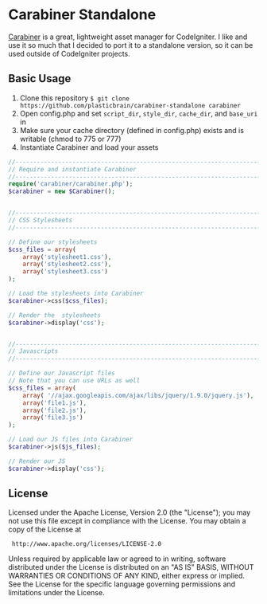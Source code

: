 Carabiner Standalone
====================

[Carabiner](https://github.com/tonydewan/Carabiner) is a great, lightweight asset manager for CodeIgniter. I like and use it so much that I decided to port it to a standalone version, so it can be used outside of CodeIgniter projects.

Basic Usage
-----------

1. Clone this repository `$ git clone https://github.com/plasticbrain/carabiner-standalone carabiner`
2. Open config.php and set `script_dir`, `style_dir`, `cache_dir`, and `base_uri` in 
3. Make sure your cache directory (defined in config.php) exists and is writable (chmod to 775 or 777)
4. Instantiate Carabiner and load your assets

```php
//------------------------------------------------------------------------------
// Require and instantiate Carabiner
//------------------------------------------------------------------------------
require('carabiner/carabiner.php');
$carabiner = new $Carabiner();


//------------------------------------------------------------------------------
// CSS Stylesheets
//------------------------------------------------------------------------------

// Define our stylesheets
$css_files = array(
	array('stylesheet1.css'),
	array('stylesheet2.css'),
	array('stylesheet3.css')
);

// Load the stylesheets into Carabiner
$carabiner->css($css_files);

// Render the  stylesheets
$carabiner->display('css');


//------------------------------------------------------------------------------
// Javascripts
//------------------------------------------------------------------------------

// Define our Javascript files
// Note that you can use URLs as well
$css_files = array(
	array( '//ajax.googleapis.com/ajax/libs/jquery/1.9.0/jquery.js'),
	array('file1.js'),
	array('file2.js'),
	array('file3.js')
);

// Load our JS files into Carabiner
$carabiner->js($js_files);

// Render our JS
$carabiner->display('css');
```


License
-------
Licensed under the Apache License, Version 2.0 (the "License");
   you may not use this file except in compliance with the License.
   You may obtain a copy of the License at

     http://www.apache.org/licenses/LICENSE-2.0

   Unless required by applicable law or agreed to in writing, software
   distributed under the License is distributed on an "AS IS" BASIS,
   WITHOUT WARRANTIES OR CONDITIONS OF ANY KIND, either express or implied.
   See the License for the specific language governing permissions and
   limitations under the License.
